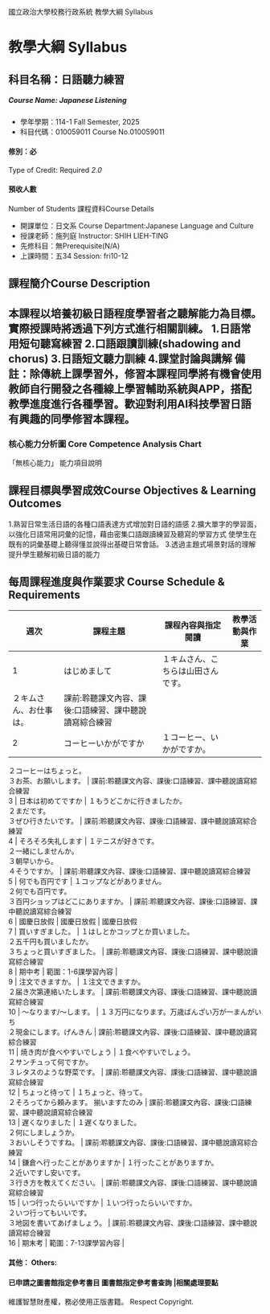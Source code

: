 國立政治大學校務行政系統 教學大綱 Syllabus
# 教學大綱 Syllabus
##  科目名稱：日語聽力練習
#####  Course Name: Japanese Listening
  * 學年學期：114-1 Fall Semester, 2025 
  * 科目代碼：010059011 Course No.010059011
#### 修別：必
Type of Credit: Required 
_2.0_
#### 預收人數
Number of Students
課程資料Course Details
  * 開課單位：日文系 Course Department:Japanese Language and Culture 
  * 授課老師：施列庭 Instructor: SHIH LIEH-TING 
  * 先修科目：無Prerequisite(N/A)
  * 上課時間：五34 Session: fri10-12
##  課程簡介Course Description
本課程以培養初級日語程度學習者之聽解能力為目標。實際授課時將透過下列方式進行相關訓練。
1.日語常用短句聽寫練習
2.口語跟讀訓練(shadowing and chorus)
3.日語短文聽力訓練
4.課堂討論與講解
備註：除傳統上課學習外，修習本課程同學將有機會使用教師自行開發之各種線上學習輔助系統與APP，搭配教學進度進行各種學習。歡迎對利用AI科技學習日語有興趣的同學修習本課程。  
---  
###  核心能力分析圖 Core Competence Analysis Chart
「無核心能力」 
能力項目說明
##  課程目標與學習成效Course Objectives & Learning Outcomes 
1.熟習日常生活日語的各種口語表達方式增加對日語的語感
2.擴大單字的學習面，以強化日語常用詞彙的記憶，藉由密集口語跟讀練習及聽寫的學習方式
使學生在既有的詞彙基礎上聽得懂並說得出基礎日常會話。
3.透過主題式場景對話的理解提升學生聽解初級日語的能力
##  每周課程進度與作業要求 Course Schedule & Requirements
週次 | 課程主題 | 課程內容與指定閱讀 | 教學活動與作業  
---|---|---|---  
1 | はじめまして | １キムさん、こちらは山田さんです。  
２キムさん、お仕事は。 | 課前:聆聽課文內容、課後:口語練習、課中聽說讀寫綜合練習  
2 | コーヒーいかがですか | １コーヒー、いかがですか。  
２コーヒーはちょっと。  
３お茶、お願いします。 | 課前:聆聽課文內容、課後:口語練習、課中聽說讀寫綜合練習  
3 | 日本は初めてですか | １もうどこかに行きましたか。  
２まだです。  
３ぜひ行きたいです。 | 課前:聆聽課文內容、課後:口語練習、課中聽說讀寫綜合練習  
4 | そろそろ失礼します | １テニスが好きです。  
２一緒にしませんか。  
３朝早いから。  
４そうですか。 | 課前:聆聽課文內容、課後:口語練習、課中聽說讀寫綜合練習  
5 | 何でも百円です | １コップなどがありません。  
２何でも百円です。  
３百円ショップはどこにありますか。 | 課前:聆聽課文內容、課後:口語練習、課中聽說讀寫綜合練習  
6 | 國慶日放假 | 國慶日放假 | 國慶日放假  
7 | 買いすぎました。 | １はしとかコップとか買いました。  
２五千円も買いましたか。  
３ちょっと買いすぎました。 | 課前:聆聽課文內容、課後:口語練習、課中聽說讀寫綜合練習  
8 | 期中考  | 範圍：1-6課學習內容 |   
9 | 注文できますか。 | １注文できますか。  
２届き次第連絡いたします。 | 課前:聆聽課文內容、課後:口語練習、課中聽說讀寫綜合練習  
10 | ～なります/～します。 | １３万円になります。万歳ばんざい万が一まんがいち  
２現金にします。げんきん | 課前:聆聽課文內容、課後:口語練習、課中聽說讀寫綜合練習  
11 | 焼き肉が食べやすいでしょう | １食べやすいでしょう。  
２サンチュって何ですか。  
３レタスのような野菜です。 | 課前:聆聽課文內容、課後:口語練習、課中聽說讀寫綜合練習  
12 | ちょっと待って | １ちょっと、待って。  
２そろってから頼みます。 揃いますたのみ | 課前:聆聽課文內容、課後:口語練習、課中聽說讀寫綜合練習  
13 | 遅くなりました | １遅くなりました。  
２何にしましょうか。  
３おいしそうですね。 | 課前:聆聽課文內容、課後:口語練習、課中聽說讀寫綜合練習  
14 | 鎌倉へ行ったことがありますか | １行ったことがありますか。  
２近いですし安いです。  
３行き方を教えてください。 | 課前:聆聽課文內容、課後:口語練習、課中聽說讀寫綜合練習  
15 | いつ行ったらいいですか | １いつ行ったらいいですか。  
２いつ行ってもいいです。  
３地図を書いてあげましょう。 | 課前:聆聽課文內容、課後:口語練習、課中聽說讀寫綜合練習  
16 | 期末考 | 範圍：7-13課學習內容 |   
####  其他： Others:
####  已申請之圖書館指定參考書目  圖書館指定參考書查詢 |相關處理要點
維護智慧財產權，務必使用正版書籍。 Respect Copyright.